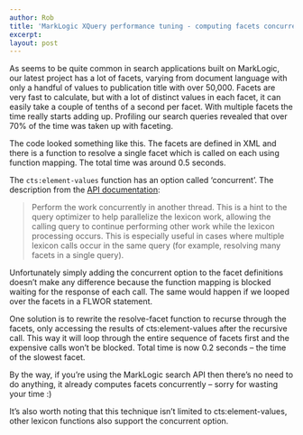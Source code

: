 ```yaml
---
author: Rob
title: 'MarkLogic XQuery performance tuning - computing facets concurrently'
excerpt:
layout: post
---
```


As seems to be quite common in search applications built on MarkLogic, our latest project has a lot of facets, varying from document language with only a handful of values to publication title with over 50,000. Facets are very fast to calculate, but with a lot of distinct values in each facet, it can easily take a couple of tenths of a second per facet. With multiple facets the time really starts adding up. Profiling our search queries revealed that over 70% of the time was taken up with faceting.

The code looked something like this. The facets are defined in XML and there is a function to resolve a single facet which is called on each using function mapping. The total time was around 0.5 seconds.

<script src="https://gist.github.com/1556015.js?file=cts-element-values-non-concurrent.xqy"></script>

The `cts:element-values` function has an option called ‘concurrent’. The description from the [API documentation][1]:

> Perform the work concurrently in another thread. This is a hint to the query optimizer to help parallelize the lexicon work, allowing the calling query to continue performing other work while the lexicon processing occurs. This is especially useful in cases where multiple lexicon calls occur in the same query (for example, resolving many facets in a single query).

Unfortunately simply adding the concurrent option to the facet definitions doesn’t make any difference because the function mapping is blocked waiting for the response of each call. The same would happen if we looped over the facets in a FLWOR statement. 

One solution is to rewrite the resolve-facet function to recurse through the facets, only accessing the results of cts:element-values after the recursive call. This way it will loop through the entire sequence of facets first and the expensive calls won’t be blocked. Total time is now 0.2 seconds – the time of the slowest facet.

<script src="https://gist.github.com/1555988.js?file=cts-element-values-concurrent.xqy"></script>


By the way, if you’re using the MarkLogic search API then there’s no need to do anything, it already computes facets concurrently – sorry for wasting your time :) 

It’s also worth noting that this technique isn’t limited to cts:element-values, other lexicon functions also support the concurrent option.

 [1]: http://api.xqueryhacker.com/#cts:element-values